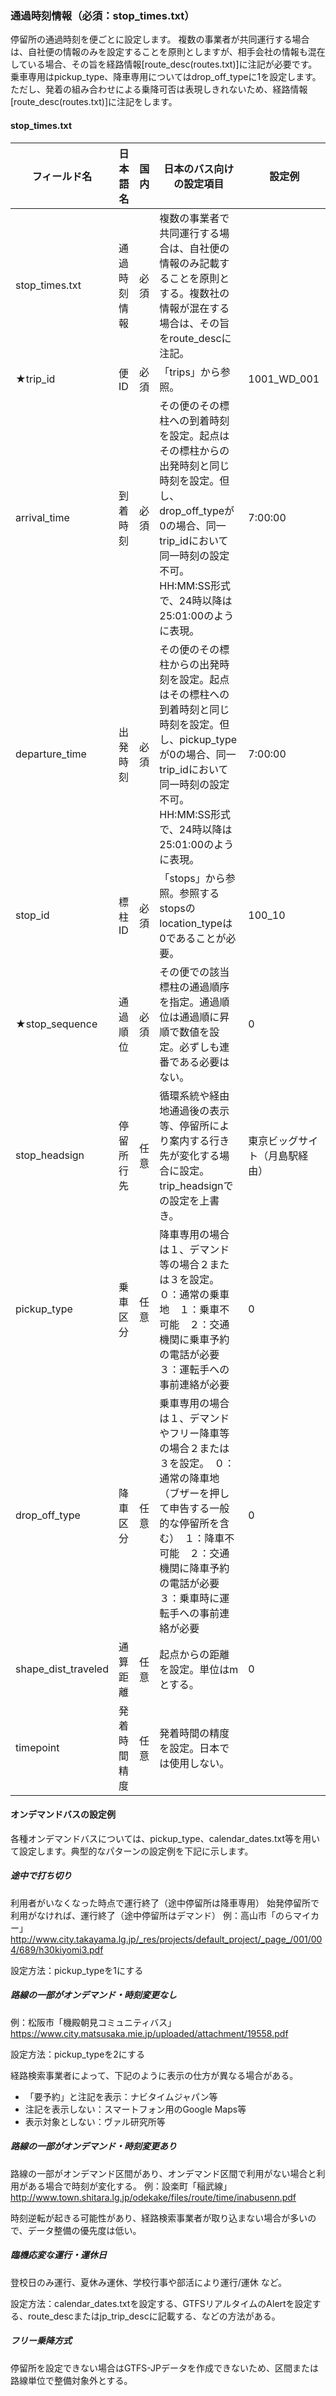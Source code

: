 ### 通過時刻情報（必須：stop_times.txt）
停留所の通過時刻を便ごとに設定します。
複数の事業者が共同運行する場合は、自社便の情報のみを設定することを原則としますが、相手会社の情報も混在している場合、その旨を経路情報[route_desc(routes.txt)]に注記が必要です。
乗車専用はpickup_type、降車専用についてはdrop_off_typeに1を設定します。ただし、発着の組み合わせによる乗降可否は表現しきれないため、経路情報[route_desc(routes.txt)]に注記をします。

#### stop_times.txt

| フィールド名 | 日本語名 | 国内 | 日本のバス向けの設定項目 | 設定例 |
|---------------------|--------------|------|----------------|------|
| stop_times.txt | 通過時刻情報 | 必須 | 複数の事業者で共同運行する場合は、自社便の情報のみ記載することを原則とする。複数社の情報が混在する場合は、その旨をroute_descに注記。 |  |
| ★trip_id | 便 ID | 必須 | 「trips」から参照。 | 1001_WD_001 |
| arrival_time | 到着時刻 | 必須 | その便のその標柱への到着時刻を設定。起点はその標柱からの出発時刻と同じ時刻を設定。但し、drop_off_typeが0の場合、同一trip_idにおいて同一時刻の設定不可。HH:MM:SS形式で、24時以降は25:01:00のように表現。 | 7:00:00 |
| departure_time | 出発時刻 | 必須 | その便のその標柱からの出発時刻を設定。起点はその標柱への到着時刻と同じ時刻を設定。但し、pickup_typeが0の場合、同一trip_idにおいて同一時刻の設定不可。HH:MM:SS形式で、24時以降は25:01:00のように表現。 | 7:00:00 |
| stop_id | 標柱 ID | 必須 | 「stops」から参照。参照するstopsのlocation_typeは0であることが必要。 | 100_10 |
| ★stop_sequence | 通過順位 | 必須 | その便での該当標柱の通過順序を指定。通過順位は通過順に昇順で数値を設定。必ずしも連番である必要はない。 | 0 |
| stop_headsign | 停留所行先 | 任意 | 循環系統や経由地通過後の表示等、停留所により案内する行き先が変化する場合に設定。trip_headsignでの設定を上書き。 | 東京ビッグサイト（月島駅経由） |
| pickup_type | 乗車区分 | 任意 | 降車専用の場合は１、デマンド等の場合２または３を設定。　０：通常の乗車地　１：乗車不可能　２：交通機関に乗車予約の電話が必要　３：運転手への事前連絡が必要 | 0 |
| drop_off_type | 降車区分 | 任意 | 乗車専用の場合は１、デマンドやフリー降車等の場合２または３を設定。　０：通常の降車地（ブザーを押して申告する一般的な停留所を含む）　１：降車不可能　２：交通機関に降車予約の電話が必要　３：乗車時に運転手への事前連絡が必要 | 0 |
| shape_dist_traveled | 通算距離 | 任意 | 起点からの距離を設定。単位はmとする。 | 0 |
| timepoint | 発着時間精度 | 任意 | 発着時間の精度を設定。日本では使用しない。 |  |

#### オンデマンドバスの設定例
各種オンデマンドバスについては、pickup_type、calendar_dates.txt等を用いて設定します。典型的なパターンの設定例を下記に示します。

##### 途中で打ち切り
利用者がいなくなった時点で運行終了（途中停留所は降車専用）
始発停留所で利用がなければ、運行終了（途中停留所はデマンド）
例：高山市「のらマイカー」
http://www.city.takayama.lg.jp/_res/projects/default_project/_page_/001/004/689/h30kiyomi3.pdf

設定方法：pickup_typeを1にする

##### 路線の一部がオンデマンド・時刻変更なし
例：松阪市「機殿朝見コミュニティバス」
https://www.city.matsusaka.mie.jp/uploaded/attachment/19558.pdf

設定方法：pickup_typeを2にする

経路検索事業者によって、下記のように表示の仕方が異なる場合がある。

* 「要予約」と注記を表示：ナビタイムジャパン等
* 注記を表示しない：スマートフォン用のGoogle Maps等
* 表示対象としない：ヴァル研究所等

##### 路線の一部がオンデマンド・時刻変更あり
路線の一部がオンデマンド区間があり、オンデマンド区間で利用がない場合と利用がある場合で時刻が変化する。
例：設楽町「稲武線」 http://www.town.shitara.lg.jp/odekake/files/route/time/inabusenn.pdf

時刻逆転が起きる可能性があり、経路検索事業者が取り込まない場合が多いので、データ整備の優先度は低い。

##### 臨機応変な運行・運休日
登校日のみ運行、夏休み運休、学校行事や部活により運行/運休 など。

設定方法：calendar_dates.txtを設定する、GTFSリアルタイムのAlertを設定する、route_descまたはjp_trip_descに記載する、などの方法がある。

##### フリー乗降方式
停留所を設定できない場合はGTFS-JPデータを作成できないため、区間または路線単位で整備対象外とする。
